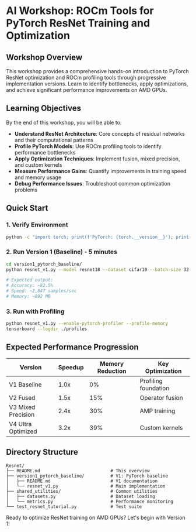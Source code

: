 # AI Workshop: ROCm Tools for PyTorch ResNet Training and Optimization

## Workshop Overview

This workshop provides a comprehensive hands-on introduction to PyTorch ResNet optimization and ROCm profiling tools through progressive implementation versions. Learn to identify bottlenecks, apply optimizations, and achieve significant performance improvements on AMD GPUs.

## Learning Objectives

By the end of this workshop, you will be able to:

- **Understand ResNet Architecture**: Core concepts of residual networks and their computational patterns
- **Profile PyTorch Models**: Use ROCm profiling tools to identify performance bottlenecks
- **Apply Optimization Techniques**: Implement fusion, mixed precision, and custom kernels
- **Measure Performance Gains**: Quantify improvements in training speed and memory usage
- **Debug Performance Issues**: Troubleshoot common optimization problems

## Quick Start

### 1. Verify Environment
```bash
python -c "import torch; print(f'PyTorch: {torch.__version__}'); print(f'CUDA available: {torch.cuda.is_available()}')"
```

### 2. Run Version 1 (Baseline) - 5 minutes
```bash
cd version1_pytorch_baseline/
python resnet_v1.py --model resnet18 --dataset cifar10 --batch-size 32 --epochs 5

# Expected output:
# Accuracy: ~82.5%
# Speed: ~2,847 samples/sec
# Memory: ~892 MB
```

### 3. Run with Profiling
```bash
python resnet_v1.py --enable-pytorch-profiler --profile-memory
tensorboard --logdir ./profiles
```

## Expected Performance Progression

| Version | Speedup | Memory Reduction | Key Optimization |
|---------|---------|------------------|------------------|
| V1 Baseline | 1.0x | 0% | Profiling foundation |
| V2 Fused | 1.5x | 15% | Operator fusion |
| V3 Mixed Precision | 2.4x | 30% | AMP training |
| V4 Ultra Optimized | 3.2x | 39% | Custom kernels |

## Directory Structure

```
Resnet/
├── README.md                           # This overview
├── version1_pytorch_baseline/          # V1: PyTorch baseline
│   ├── README.md                       # V1 documentation
│   └── resnet_v1.py                    # Main implementation
├── shared_utilities/                   # Common utilities
│   ├── datasets.py                     # Dataset loading
│   └── metrics.py                      # Performance monitoring
└── test_resnet_tutorial.py             # Test suite
```

Ready to optimize ResNet training on AMD GPUs? Let's begin with Version 1!
